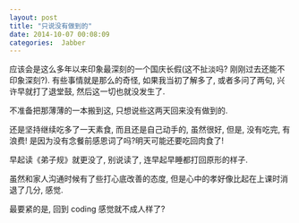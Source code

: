 ```yaml
---
layout: post
title: "只说没有做到的"
date: 2014-10-07 00:08:09
categories:  Jabber
---
```

<!--more-->

应该会是这么多年以来印象最深刻的一个国庆长假(这不扯淡吗? 刚刚过去还能不印象深刻?).
有些事情就是那么的奇怪, 如果我当初了解多了, 或者多问了两句, 兴许早就打了退堂鼓, 然后这一切也就没发生了.

不准备把那薄薄的一本搬到这, 只想说些这两天回来没有做到的.

还是坚持继续吃多了一天素食, 而且还是自己动手的, 虽然很好, 但是, 没有吃完, 有浪费! 是因为没有念餐前感恩词了吗?明天可能还要吃回肉食了!

早起读《弟子规》就更没了, 别说读了, 连早起早睡都打回原形的样子.

虽然和家人沟通时候有了些打心底改善的态度, 但是心中的孝好像比起在上课时消退了几分, 感觉.

最要紧的是, 回到 coding 感觉就不成人样了?
